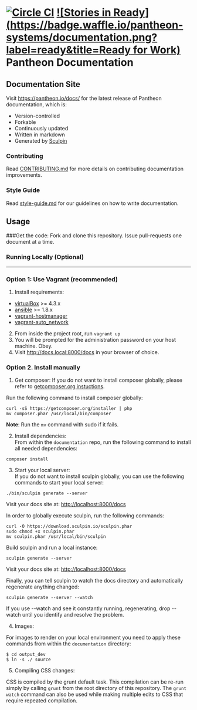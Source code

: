 [![Circle CI](https://circleci.com/gh/pantheon-systems/documentation.svg?style=svg)](https://circleci.com/gh/pantheon-systems/documentation)
[![Stories in Ready](https://badge.waffle.io/pantheon-systems/documentation.png?label=ready&title=Ready for Work)](https://waffle.io/pantheon-systems/documentation)
Pantheon Documentation
======================

Documentation Site
------------------

Visit https://pantheon.io/docs/ for the latest release of Pantheon documentation, which is:

-   Version-controlled
-   Forkable
-   Continuously updated
-   Written in markdown
-   Generated by [Sculpin](https://sculpin.io/)

### Contributing

Read [CONTRIBUTING.md](<CONTRIBUTING.md>) for more details on contributing
documentation improvements.

### Style Guide

Read [style-guide.md](<style-guide.md>) for our guidelines on how to write
documentation.

Usage
-----
###Get the code:
Fork and clone this repository. Issue pull-requests one document at a time.

### Running Locally (Optional)
------------

### Option 1: Use Vagrant (recommended)
1. Install requirements:
* [virtualBox](https://www.virtualbox.org/wiki/Downloads) >= 4.3.x
* [ansible](http://docs.ansible.com/ansible/intro_installation.html#installing-the-control-machine) >= 1.8.x
* [vagrant-hostmanager](https://github.com/smdahlen/vagrant-hostmanager)
* [vagrant-auto_network](https://github.com/oscar-stack/vagrant-auto_network)
2. From inside the project root, run `vagrant up`
3. You will be prompted for the administration password on your host machine. Obey.
4. Visit <http://docs.local:8000/docs> in your browser of choice.

### Option 2. Install manually
1. Get composer:
  If you do not want to install composer globally, please refer to [getcomposer.org instuctions](https://getcomposer.org/doc/00-intro.md#installation-linux-unix-osx).
 
 Run the following command to install composer globally:  
  ```
 curl -sS https://getcomposer.org/installer | php
 mv composer.phar /usr/local/bin/composer
 ```
 **Note**: Run the `mv` command with sudo if it fails.
 
2. Install dependencies:  
 From within the `documentation` repo, run the following command to install all needed dependencies:  
 ```
 composer install
 ```  

3. Start your local server:  
 If you do not want to install sculpin globally, you can use the following commands to start your local server:  
 ```
 ./bin/sculpin generate --server
 ```  
 Visit your docs site at: <http://localhost:8000/docs>  

 In order to globally execute sculpin, run the following commands:  
 ```
 curl -O https://download.sculpin.io/sculpin.phar
 sudo chmod +x sculpin.phar
 mv sculpin.phar /usr/local/bin/sculpin
 ```

 Build sculpin and run a local instance:

 ```
 sculpin generate --server
 ```
 Visit your docs site at: <http://localhost:8000/docs>


 Finally, you can tell sculpin to watch the docs directory and automatically
 regenerate anything changed:
 ```
 sculpin generate --server --watch
 ```
 If you use --watch and see it constantly running, regenerating, drop --watch
 until you identify and resolve the problem.  
  
4. Images:
  
  For images to render on your local environment you need to apply these commands from within the `documentation` directory:

 ```
 $ cd output_dev
 $ ln -s ./ source
 ```
 
5. Compiling CSS changes: 

CSS is compiled by the grunt default task. This compilation can be re-run simply by calling `grunt` from the root directory of this repository. The `grunt watch` command can also be used while making multiple edits to CSS that require repeated compilation.